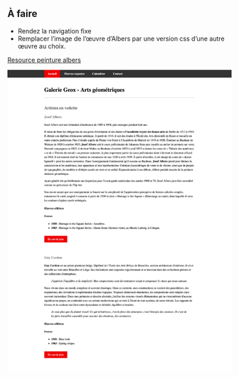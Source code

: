 ## À faire

- Rendez la navigation fixe
- Remplacer l’image de l’œuvre d’Albers par une version css d’une autre œuvre au choix.

[Resource peinture albers](https://www.google.be/search?q=albers+painting+squares&tbm=isch&tbs=rimg:CW8FL7m2clmHIjjDach_1HqACUwrD5v6yGhsr3evBu9wZEeO3Z9Z-ILYpgekNcd5zsSCtKeCvbmRhdsz33knzbpsAWyoSCcNpyH8eoAJTEWhW22g-4zPDKhIJCsPm_1rIaGysRCnq-gpvgxP0qEgnd68G73BkR4xHaiM54qJYxoSoSCbdn1n4gtimBET0EyVLo9JVFKhIJ6Q1x3nOxIK0R3vzV2irOz5EqEgkp4K9uZGF2zBG8tAePneol-yoSCffeSfNumwBbEfw_1REDeSEMi&tbo=u&sa=X&ved=2ahUKEwjQrfXx0aDhAhUywAIHHYw2CiIQ9C96BAgBEBs&biw=1280&bih=1310&dpr=2)

![](../assets/images/exercices/exo-06/exo-06.jpg)
